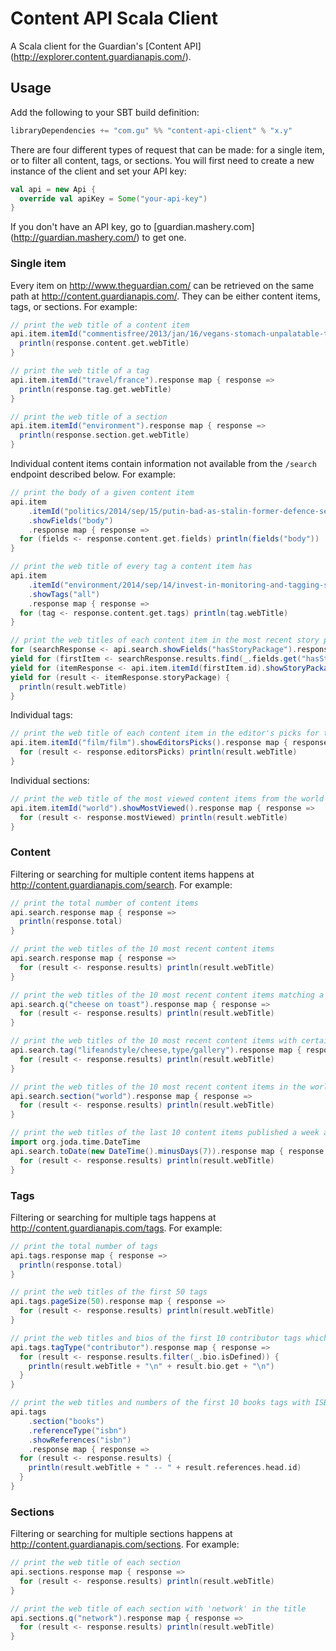 Content API Scala Client
========================

A Scala client for the Guardian's [Content API] (http://explorer.content.guardianapis.com/).


Usage
-----

Add the following to your SBT build definition:

```scala
libraryDependencies += "com.gu" %% "content-api-client" % "x.y"
```

There are four different types of request that can be made: for a single item, or to filter all content, tags, or sections. You will first need to create a new instance of the client and set your API key:

```scala
val api = new Api {
  override val apiKey = Some("your-api-key")
}
```

If you don't have an API key, go to [guardian.mashery.com] (http://guardian.mashery.com/) to get one.

### Single item

Every item on http://www.theguardian.com/ can be retrieved on the same path at http://content.guardianapis.com/. They can be either content items, tags, or sections. For example:

```scala
// print the web title of a content item
api.item.itemId("commentisfree/2013/jan/16/vegans-stomach-unpalatable-truth-quinoa").response map { response =>
  println(response.content.get.webTitle)
}

// print the web title of a tag
api.item.itemId("travel/france").response map { response =>
  println(response.tag.get.webTitle)
}

// print the web title of a section
api.item.itemId("environment").response map { response =>
  println(response.section.get.webTitle)
}
```

Individual content items contain information not available from the `/search` endpoint described below. For example:

```scala
// print the body of a given content item
api.item
    .itemId("politics/2014/sep/15/putin-bad-as-stalin-former-defence-secretary")
    .showFields("body")
    .response map { response =>
  for (fields <- response.content.get.fields) println(fields("body"))
}

// print the web title of every tag a content item has
api.item
    .itemId("environment/2014/sep/14/invest-in-monitoring-and-tagging-sharks-to-prevent-attacks")
    .showTags("all")
    .response map { response =>
  for (tag <- response.content.get.tags) println(tag.webTitle)
}

// print the web titles of each content item in the most recent story package
for (searchResponse <- api.search.showFields("hasStoryPackage").response)
yield for (firstItem <- searchResponse.results.find(_.fields.get("hasStoryPackage") == "true"))
yield for (itemResponse <- api.item.itemId(firstItem.id).showStoryPackage().response)
yield for (result <- itemResponse.storyPackage) {
  println(result.webTitle)
}
```

Individual tags:

```scala
// print the web title of each content item in the editor's picks for the film tag
api.item.itemId("film/film").showEditorsPicks().response map { response =>
  for (result <- response.editorsPicks) println(result.webTitle)
}
```

Individual sections:

```scala
// print the web title of the most viewed content items from the world section
api.item.itemId("world").showMostViewed().response map { response =>
  for (result <- response.mostViewed) println(result.webTitle)
}
```

### Content

Filtering or searching for multiple content items happens at http://content.guardianapis.com/search. For example:

```scala
// print the total number of content items
api.search.response map { response =>
  println(response.total)
}

// print the web titles of the 10 most recent content items
api.search.response map { response =>
  for (result <- response.results) println(result.webTitle)
}

// print the web titles of the 10 most recent content items matching a search term
api.search.q("cheese on toast").response map { response =>
  for (result <- response.results) println(result.webTitle)
}

// print the web titles of the 10 most recent content items with certain tags
api.search.tag("lifeandstyle/cheese,type/gallery").response map { response =>
  for (result <- response.results) println(result.webTitle)
}

// print the web titles of the 10 most recent content items in the world section
api.search.section("world").response map { response =>
  for (result <- response.results) println(result.webTitle)
}

// print the web titles of the last 10 content items published a week ago
import org.joda.time.DateTime
api.search.toDate(new DateTime().minusDays(7)).response map { response =>
  for (result <- response.results) println(result.webTitle)
}
```

### Tags

Filtering or searching for multiple tags happens at http://content.guardianapis.com/tags. For example:

```scala
// print the total number of tags
api.tags.response map { response =>
  println(response.total)
}

// print the web titles of the first 50 tags
api.tags.pageSize(50).response map { response =>
  for (result <- response.results) println(result.webTitle)
}

// print the web titles and bios of the first 10 contributor tags which have them
api.tags.tagType("contributor").response map { response =>
  for (result <- response.results.filter(_.bio.isDefined)) {
    println(result.webTitle + "\n" + result.bio.get + "\n")
  }
}

// print the web titles and numbers of the first 10 books tags with ISBNs
api.tags
    .section("books")
    .referenceType("isbn")
    .showReferences("isbn")
    .response map { response =>
  for (result <- response.results) {
    println(result.webTitle + " -- " + result.references.head.id)
  }
}
```

### Sections

Filtering or searching for multiple sections happens at http://content.guardianapis.com/sections. For example:

```scala
// print the web title of each section
api.sections.response map { response =>
  for (result <- response.results) println(result.webTitle)
}

// print the web title of each section with 'network' in the title
api.sections.q("network").response map { response =>
  for (result <- response.results) println(result.webTitle)
}
```
